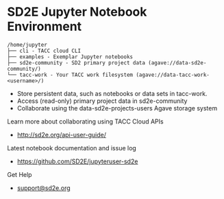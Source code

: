 # SD2E Jupyter Notebook Environment

```
/home/jupyter
├── cli - TACC cloud CLI
├── examples - Exemplar Jupyter notebooks
├── sd2e-community - SD2 primary project data (agave://data-sd2e-community/)
└── tacc-work - Your TACC work filesystem (agave://data-tacc-work-<username>/)
```

* Store persistent data, such as notebooks or data sets in tacc-work.
* Access (read-only) primary project data in sd2e-community
* Collaborate using the data-sd2e-projects-users Agave storage system

Learn more about collaborating using TACC Cloud APIs
- http://sd2e.org/api-user-guide/

Latest notebook documentation and issue log
- https://github.com/SD2E/jupyteruser-sd2e

Get Help
- support@sd2e.org
